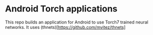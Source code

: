 # Android Torch applications

This repo builds an application for Android to use Torch7 trained neural networks.
It uses (thnets)[https://github.com/mvitez/thnets]
